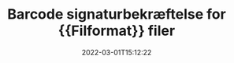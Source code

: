 ---
############################# Static ############################
layout: "auto-gen-signature"
date: 2022-03-01T15:12:22
draft: false
operation: Verify
signaturetype: Barcode
fileformat: Xlsx
productName: Java
lang: da
productCode: java
otherformats: pdf doc docx docm dot dotm dotx odt ott rtf xls xlsx xlsm xlsb csv ods ots xltx xltm ppt pptx pps ppsx odp otp potx potm pptm ppsm png jpg bmp gif tiff svg webp wmf
breadcrumb: Put Barcode signature on Xlsx for Java

############################# Head ############################
head_title: "Bekræftelse af Barcode signaturer for Xlsx filer via Java"
head_description: "Brug kun et par linjer med Java-kode til at bekræfte Xlsx-dokumenter og deres Barcode-signaturer."

############################# Header ############################
title: "Barcode signaturbekræftelse for {{Filformat}} filer"
description: "API for Java giver mulighed for at bekræfte Barcode-signaturer på Xlsx-dokumenter. Bekræftelse af e-signaturer i dine {{Filformat}}-dokumenter kan udføres hurtigt og nemt."
bg_image: "https://cms.admin.containerize.com/templates/aspose/App_Themes/V3/images/bg/header1.png"
bg_overlay: false
button:
    enable: true

############################# SubMenu ############################
submenu:
    enable: true

    left:
        img_alt: "GroupDocs.Signature for Java"
        image: "https://cms.admin.containerize.com/templates/groupdocs/images/product-logos/90x90-noborder/groupdocs-signature-java.png"
        product: "GroupDocs.Signature"
        platform: "Java"



############################# About ############################
about:
    enable: true
    title: "Oplev nye GroupDocs.Signature for Java API-funktioner"
    content: |
        [GroupDocs.Signature for Java](https://products.groupdocs.com/signature/java/) API giver en bred vifte af måder at behandle adskillige dokumentformater ved at bruge elektroniske signaturer. Mange typer digitale signaturer som tekster, billeder, digitale certifikater, stregkoder, QR-koder, stempler eller metadata understøttes. Kunder kan tilføje, fjerne, redigere, validere eller søge i digitale signaturer i PDF-filer, MS Word-dokumenter, MS Excel-projektmapper, MS PowerPoint-præsentationer, Adobe Photoshop-filer og forskellige billedformater. Et forbløffende antal ekstra funktioner og indstillinger er tilgængelige.
    

############################# Steps ############################
steps:
    enable: true
    title_left: "Sådan validerer du Barcode-signaturer i dit {{Filformat}}-dokument"
    content_left: |
        [GroupDocs.Signature for Java](https://products.groupdocs.com/signature/java/) inkluderer nyttige funktioner såsom bekræftelse af Barcode signaturer placeret på Xlsx dokumenter. Brug denne mulighed uden at implementere ekstra kode.
        
        * For det første instansierer Signature-klassen, der som en konstruktørparametersti til et dokument, der formodes at være verificeret.
        * For det andet skal du oprette et nyt VerifyOptions-objekt og opsætte alle nødvendige egenskaber.
        * Til sidst påkalder du Signatures objekt Verify-metode, der passerer VerifyOptions-instansen.
        * Behandl derefter verifikationsresultaterne.

    title_right: "Systemkrav"
    content_right: |
        GroupDocs.Signature for Java understøttes på alle større platforme og operativsystemer. Før du udfører koden nedenfor, skal du sørge for, at du har følgende forudsætninger installeret på dit system.

        * Operativsystemer: Microsoft Windows, Linux, MacOS
        * Udviklingsmiljøer: NetBeans, Intellij IDEA, Eclipse, etc.
        * Java runtime: J2SE 6.0 and above
        * Download den seneste version af GroupDocs.Signature for Java fra [Maven](https://repository.groupdocs.com/webapp/#/artifacts/browse/tree/General/repo/com/groupdocs/groupdocs-signature)
         
    code: |
        ```java    
                
        // Set up input Xlsx file
        String filePath = "input.xlsx";

        // Instantiate Signature for input file
        Signature signature = new Signature(filePath);

        //Provide verification options
        BarcodeVerifyOptions options = new BarcodeVerifyOptions();

        // process only specified page 
        options.setPageNumber(2);
        options.setAllPages(false);
        // specify text match type
        options.setMatchType(TextMatchType.Contains);
        // specify text pattern to search
        options.setText("Special signature");
                            
        // Verify document signatures
        VerificationResult result = signature.verify(options);

        //process result
        if (result.isValid())
        {
            //..
        }

        ```

############################# Demos ############################
demos:
    enable: true
    title: "Signering med Barcode signaturer Live Demo"
    content: |
       Føj forskellige elektroniske signaturer til filen Xlsx lige nu ved at besøge webstedet [GroupDocs.Signature App](https://products.groupdocs.app/signature/family).          

############################# More Formats ############################
more_formats:
    enable: true
    title: "Bekræft andre Barcode-signaturer ved hjælp af Java"
    content: |
        "Verifikation af elektroniske signaturer placeret i forskellige dokumenter. Tjek kvaliteten af ​​signaturer i de populære filformater som vist nedenfor."
    format: 
       
       
back_to_top:
    enable: true
---